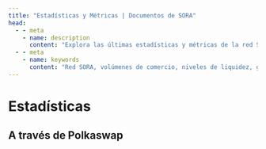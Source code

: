 ```yaml
---
title: "Estadísticas y Métricas | Documentos de SORA"
head:
  - - meta
    - name: description
      content: "Explora las últimas estadísticas y métricas de la red SORA. Descubre datos clave como volúmenes de comercio, niveles de liquidez, gráficos de precios y otras métricas perspicaces que proporcionan una visión completa de la actividad y el rendimiento de Polkaswap."
  - - meta
    - name: keywords
      content: "Red SORA, volúmenes de comercio, niveles de liquidez, gráficos de precios, métricas"
---
```


# Estadísticas

## A través de Polkaswap

<!-- @include: snippet-statistics-polkaswap.md -->
